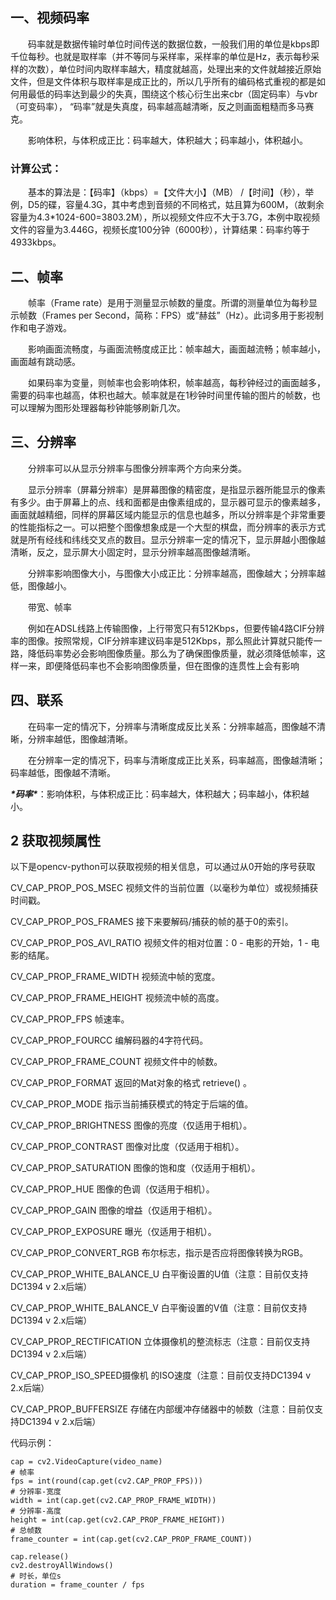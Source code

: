 ## **一、视频码率**

　　码率就是数据传输时单位时间传送的数据位数，一般我们用的单位是kbps即千位每秒。也就是取样率（并不等同与采样率，采样率的单位是Hz，表示每秒采样的次数），单位时间内取样率越大，精度就越高，处理出来的文件就越接近原始文件，但是文件体积与取样率是成正比的，所以几乎所有的编码格式重视的都是如何用最低的码率达到最少的失真，围绕这个核心衍生出来cbr（固定码率）与vbr（可变码率）， “码率”就是失真度，码率越高越清晰，反之则画面粗糙而多马赛克。

　　影响体积，与体积成正比：码率越大，体积越大；码率越小，体积越小。

### **计算公式：**

　　基本的算法是：【码率】（kbps）=【文件大小】（MB） /【时间】（秒），举例，D5的碟，容量4.3G，其中考虑到音频的不同格式，姑且算为600M，（故剩余容量为4.3*1024-600=3803.2M），所以视频文件应不大于3.7G，本例中取视频文件的容量为3.446G，视频长度100分钟（6000秒），计算结果：码率约等于4933kbps。

## **二、帧率**

　　帧率（Frame rate）是用于测量显示帧数的量度。所谓的测量单位为每秒显示帧数（Frames per Second，简称：FPS）或“赫兹”（Hz）。此词多用于影视制作和电子游戏。

　　影响画面流畅度，与画面流畅度成正比：帧率越大，画面越流畅；帧率越小，画面越有跳动感。

　　如果码率为变量，则帧率也会影响体积，帧率越高，每秒钟经过的画面越多，需要的码率也越高，体积也越大。帧率就是在1秒钟时间里传输的图片的帧数，也可以理解为图形处理器每秒钟能够刷新几次。

## **三、分辨率**

　　分辨率可以从显示分辨率与图像分辨率两个方向来分类。

　　显示分辨率（屏幕分辨率）是屏幕图像的精密度，是指显示器所能显示的像素有多少。由于屏幕上的点、线和面都是由像素组成的，显示器可显示的像素越多，画面就越精细，同样的屏幕区域内能显示的信息也越多，所以分辨率是个非常重要的性能指标之一。可以把整个图像想象成是一个大型的棋盘，而分辨率的表示方式就是所有经线和纬线交叉点的数目。显示分辨率一定的情况下，显示屏越小图像越清晰，反之，显示屏大小固定时，显示分辨率越高图像越清晰。

　　分辨率影响图像大小，与图像大小成正比：分辨率越高，图像越大；分辨率越低，图像越小。

　　带宽、帧率

　　例如在ADSL线路上传输图像，上行带宽只有512Kbps，但要传输4路CIF分辨率的图像。按照常规，CIF分辨率建议码率是512Kbps，那么照此计算就只能传一路，降低码率势必会影响图像质量。那么为了确保图像质量，就必须降低帧率，这样一来，即便降低码率也不会影响图像质量，但在图像的连贯性上会有影响

## **四、联系**

　　在码率一定的情况下，分辨率与清晰度成反比关系：分辨率越高，图像越不清晰，分辨率越低，图像越清晰。

　　在分辨率一定的情况下，码率与清晰度成正比关系，码率越高，图像越清晰；码率越低，图像越不清晰。

***\*码率\****：影响体积，与体积成正比：码率越大，体积越大；码率越小，体积越小。

## 2 获取视频属性

以下是opencv-python可以获取视频的相关信息，可以通过从0开始的序号获取

CV_CAP_PROP_POS_MSEC 视频文件的当前位置（以毫秒为单位）或视频捕获时间戳。

CV_CAP_PROP_POS_FRAMES 接下来要解码/捕获的帧的基于0的索引。

CV_CAP_PROP_POS_AVI_RATIO 视频文件的相对位置：0 - 电影的开始，1 - 电影的结尾。

CV_CAP_PROP_FRAME_WIDTH 视频流中帧的宽度。

CV_CAP_PROP_FRAME_HEIGHT 视频流中帧的高度。

CV_CAP_PROP_FPS 帧速率。

CV_CAP_PROP_FOURCC 编解码器的4字符代码。

CV_CAP_PROP_FRAME_COUNT 视频文件中的帧数。

CV_CAP_PROP_FORMAT 返回的Mat对象的格式 retrieve() 。

CV_CAP_PROP_MODE 指示当前捕获模式的特定于后端的值。

CV_CAP_PROP_BRIGHTNESS 图像的亮度（仅适用于相机）。

CV_CAP_PROP_CONTRAST 图像对比度（仅适用于相机）。

CV_CAP_PROP_SATURATION 图像的饱和度（仅适用于相机）。

CV_CAP_PROP_HUE 图像的色调（仅适用于相机）。

CV_CAP_PROP_GAIN 图像的增益（仅适用于相机）。

CV_CAP_PROP_EXPOSURE 曝光（仅适用于相机）。

CV_CAP_PROP_CONVERT_RGB 布尔标志，指示是否应将图像转换为RGB。

CV_CAP_PROP_WHITE_BALANCE_U 白平衡设置的U值（注意：目前仅支持DC1394 v 2.x后端）

CV_CAP_PROP_WHITE_BALANCE_V 白平衡设置的V值（注意：目前仅支持DC1394 v 2.x后端）

CV_CAP_PROP_RECTIFICATION 立体摄像机的整流标志（注意：目前仅支持DC1394 v 2.x后端）

CV_CAP_PROP_ISO_SPEED摄像机 的ISO速度（注意：目前仅支持DC1394 v 2.x后端）

CV_CAP_PROP_BUFFERSIZE 存储在内部缓冲存储器中的帧数（注意：目前仅支持DC1394 v 2.x后端）

代码示例：

```python3
cap = cv2.VideoCapture(video_name)
# 帧率
fps = int(round(cap.get(cv2.CAP_PROP_FPS)))
# 分辨率-宽度
width = int(cap.get(cv2.CAP_PROP_FRAME_WIDTH))
# 分辨率-高度
height = int(cap.get(cv2.CAP_PROP_FRAME_HEIGHT))
# 总帧数
frame_counter = int(cap.get(cv2.CAP_PROP_FRAME_COUNT))

cap.release()
cv2.destroyAllWindows()
# 时长，单位s
duration = frame_counter / fps
```